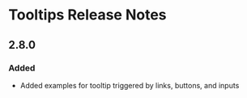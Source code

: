 <!-- Release notes authoring guidelines: http://keepachangelog.com/ -->

# Tooltips Release Notes

<!-- ## [Unreleased] -->

## 2.8.0

### Added
- Added examples for tooltip triggered by links, buttons, and inputs
